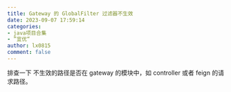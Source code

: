 ```yaml
---
title: Gateway 的 GlobalFilter 过滤器不生效
date: 2023-09-07 17:59:14
categories:
- java项目合集
- ”宜优“
author: lx0815
comment: false
---
```


排查一下 不生效的路径是否在 gateway 的模块中，如 controller 或者 feign 的请求路径。
